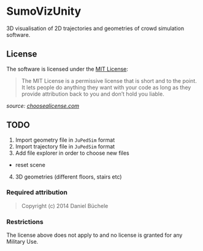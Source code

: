 # SumoVizUnity

3D visualisation of 2D trajectories and geometries of crowd simulation software. 


## License

The software is licensed under the [MIT License](LICENSE.txt):

> The MIT License is a permissive license that is short and to the point. It lets people do anything they want with your code as long as they provide attribution back to you and don’t hold you liable.

*source: [choosealicense.com](http://www.choosealicense.com/)*

## TODO 

1. Import geometry file in `JuPedSim` format
2. Import trajectory file in `JuPedSim` format
3. Add file explorer in order to choose new files
  - reset scene 
4.  3D geometries (different floors, stairs etc)

### Required attribution

> Copyright (c) 2014 Daniel Büchele


### Restrictions

The license above does not apply to and no license is granted for any Military Use.

